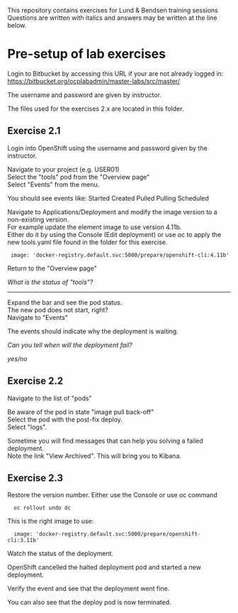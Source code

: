 This repository contains exercises for Lund & Bendsen training sessions  
Questions are written with italics and answers may be written at the line below.

# Pre-setup of lab exercises

Login to Bitbucket by accessing this URL if your are not already logged in:  
https://bitbucket.org/ocplabadmin/master-labs/src/master/

The username and password are given by instructor.  

The files used for the exercises 2.x are located in this folder.

## Exercise 2.1
Login into OpenShift using the username and password given by the instructor.

Navigate to your project (e.g. USER01)  
Select the "tools" pod from the "Overview page"  
Select "Events" from the menu.  

You should see events like:
Started
Created
Pulled
Pulling
Scheduled

Navigate to Applications/Deployment and modify the image version to a non-existing version.  
For example update the element image to use version 4.11b.  
Either do it by using the Console (Edit deployment) or use oc to apply the new tools.yaml file found in the folder for this exercise.  
```
 image: 'docker-registry.default.svc:5000/prepare/openshift-cli:4.11b'
```
 
Return to the "Overview page"

*What is the status of "tools"?*

______________
 
Expand the bar and see the pod status.  
The new pod does not start, right?  
Navigate to "Events"

The events should indicate why the deployment is waiting.

*Can you tell when will the deployment fail?*

_yes/no_

## Exercise 2.2
Navigate to the list of "pods"

Be aware of the pod in state "image pull back-off"  
Select the pod with the post-fix deploy.  
Select "logs".

Sometime you will find messages that can help you solving a failed deployment.  
Note the link "View Archived". This will bring you to Kibana.


## Exercise 2.3
Restore the version number. Either use the Console or use oc command
```
  oc rollout undo dc
```

This is the right image to use:
```
  image: 'docker-registry.default.svc:5000/prepare/openshift-cli:3.11b'
```
Watch the status of the deployment.

OpenShift cancelled the halted deployment pod and started a new deployment.

Verify the event and see that the deployment went fine.

You can also see that the deploy pod is now terminated.













  
 
